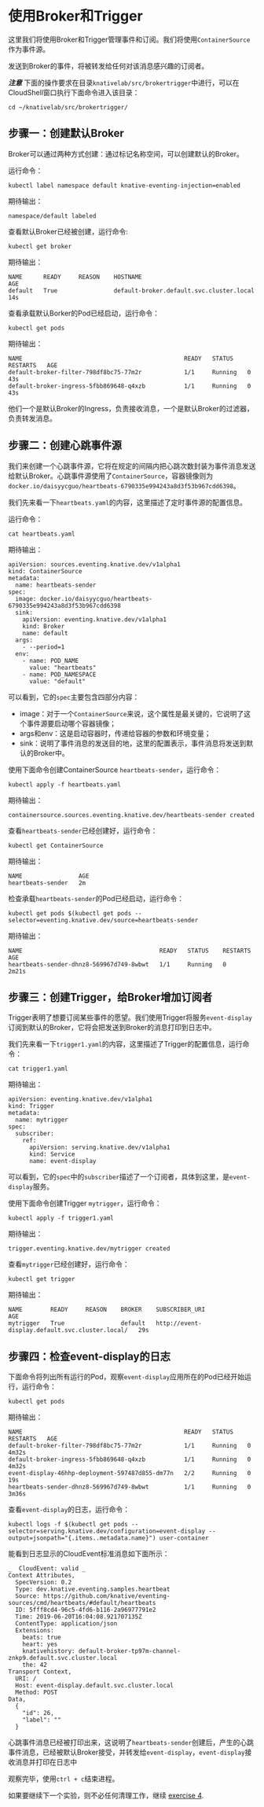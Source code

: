 # 使用Broker和Trigger

这里我们将使用Broker和Trigger管理事件和订阅。我们将使用`ContainerSource`作为事件源。

发送到Broker的事件，将被转发给任何对该消息感兴趣的订阅者。

***注意*** 下面的操作要求在目录`knativelab/src/brokertrigger`中进行，可以在CloudShell窗口执行下面命令进入该目录：
```
cd ~/knativelab/src/brokertrigger/
```

## 步骤一：创建默认Broker

Broker可以通过两种方式创建：通过标记名称空间，可以创建默认的Broker。

运行命令：
```text
kubectl label namespace default knative-eventing-injection=enabled
```

期待输出：
```
namespace/default labeled
```

查看默认Broker已经被创建，运行命令:
```text
kubectl get broker
```

期待输出：
```
NAME      READY     REASON    HOSTNAME                                   AGE
default   True                default-broker.default.svc.cluster.local   14s
```

查看承载默认Borker的Pod已经启动，运行命令：
```
kubectl get pods
```

期待输出：
```
NAME                                              READY   STATUS    RESTARTS   AGE
default-broker-filter-798df8bc75-77m2r            1/1     Running   0          43s
default-broker-ingress-5fbb869648-q4xzb           1/1     Running   0          43s
```
他们一个是默认Broker的Ingress，负责接收消息，一个是默认Broker的过滤器，负责转发消息。

## 步骤二：创建心跳事件源

我们来创建一个心跳事件源，它将在规定的间隔内把心跳次数封装为事件消息发送给默认Broker。心跳事件源使用了`ContainerSource`，容器镜像则为`docker.io/daisyycguo/heartbeats-6790335e994243a8d3f53b967cdd6398`。

我们先来看一下`heartbeats.yaml`的内容，这里描述了定时事件源的配置信息。

运行命令：
```text
cat heartbeats.yaml
```

期待输出：
```
apiVersion: sources.eventing.knative.dev/v1alpha1
kind: ContainerSource
metadata:
  name: heartbeats-sender
spec:
  image: docker.io/daisyycguo/heartbeats-6790335e994243a8d3f53b967cdd6398
  sink:
    apiVersion: eventing.knative.dev/v1alpha1
    kind: Broker
    name: default
  args:
    - --period=1
  env:
    - name: POD_NAME
      value: "heartbeats"
    - name: POD_NAMESPACE
      value: "default"
```

可以看到，它的`spec`主要包含四部分内容：
- image：对于一个`ContainerSource`来说，这个属性是最关键的，它说明了这个事件源要启动哪个容器镜像；
- args和env：这是启动容器时，传递给容器的参数和环境变量；
- sink：说明了事件消息的发送目的地，这里的配置表示，事件消息将发送到默认的Broker中。

使用下面命令创建ContainerSource `heartbeats-sender`，运行命令：
```text
kubectl apply -f heartbeats.yaml
```

期待输出：
```
containersource.sources.eventing.knative.dev/heartbeats-sender created
```

查看`heartbeats-sender`已经创建好，运行命令：
```text
kubectl get ContainerSource
```

期待输出：
```
NAME                AGE
heartbeats-sender   2m
```

检查承载`heartbeats-sender`的Pod已经启动，运行命令：
```
kubectl get pods $(kubectl get pods --selector=eventing.knative.dev/source=heartbeats-sender 
```

期待输出：
```--output=jsonpath="{.items..metadata.name}")
NAME                                       READY   STATUS    RESTARTS   AGE
heartbeats-sender-dhnz8-569967d749-8wbwt   1/1     Running   0          2m21s
```

## 步骤三：创建Trigger，给Broker增加订阅者

Trigger表明了想要订阅某些事件的愿望。我们使用Trigger将服务`event-display`订阅到默认的Broker，它将会把发送到Broker的消息打印到日志中。

我们先来看一下`trigger1.yaml`的内容，这里描述了Trigger的配置信息，运行命令：
```text
cat trigger1.yaml
```

期待输出：
```
apiVersion: eventing.knative.dev/v1alpha1
kind: Trigger
metadata:
  name: mytrigger
spec:
  subscriber:
    ref:
      apiVersion: serving.knative.dev/v1alpha1
      kind: Service
      name: event-display
```

可以看到，它的`spec`中的`subscriber`描述了一个订阅者，具体到这里，是`event-display`服务。

使用下面命令创建Trigger `mytrigger`，运行命令：
```text
kubectl apply -f trigger1.yaml
```

期待输出：
```
trigger.eventing.knative.dev/mytrigger created
```

查看`mytrigger`已经创建好，运行命令：
```text
kubectl get trigger
```

期待输出：
```
NAME        READY     REASON    BROKER    SUBSCRIBER_URI                                    AGE
mytrigger   True                default   http://event-display.default.svc.cluster.local/   29s
```

## 步骤四：检查event-display的日志

下面命令将列出所有运行的Pod，观察`event-display`应用所在的Pod已经开始运行，运行命令：
```
kubectl get pods
```

期待输出：
```
NAME                                              READY   STATUS    RESTARTS   AGE
default-broker-filter-798df8bc75-77m2r            1/1     Running   0          4m32s
default-broker-ingress-5fbb869648-q4xzb           1/1     Running   0          4m32s
event-display-46hhp-deployment-597487d855-dm77n   2/2     Running   0          19s
heartbeats-sender-dhnz8-569967d749-8wbwt          1/1     Running   0          3m36s
```

查看`event-display`的日志，运行命令：
```
kubectl logs -f $(kubectl get pods --selector=serving.knative.dev/configuration=event-display --output=jsonpath="{.items..metadata.name}") user-container
```

能看到日志显示的CloudEvent标准消息如下面所示：
```
_  CloudEvent: valid _
Context Attributes,
  SpecVersion: 0.2
  Type: dev.knative.eventing.samples.heartbeat
  Source: https://github.com/knative/eventing-sources/cmd/heartbeats/#default/heartbeats
  ID: 5fff8cd4-96c5-4fd6-b116-2a96977791e2
  Time: 2019-06-20T16:04:08.921707135Z
  ContentType: application/json
  Extensions:
    beats: true
    heart: yes
    knativehistory: default-broker-tp97m-channel-znkp9.default.svc.cluster.local
    the: 42
Transport Context,
  URI: /
  Host: event-display.default.svc.cluster.local
  Method: POST
Data,
  {
    "id": 26,
    "label": ""
  }
```
心跳事件消息已经被打印出来，这说明了`heartbeats-sender`创建后，产生的心跳事件消息，已经被默认Broker接受，并转发给`event-display`，`event-display`接收消息并打印在日志中

观察完毕，使用`ctrl + c`结束进程。

如果要继续下一个实验，则不必任何清理工作，继续 [exercise 4](./exercise-4.md).

